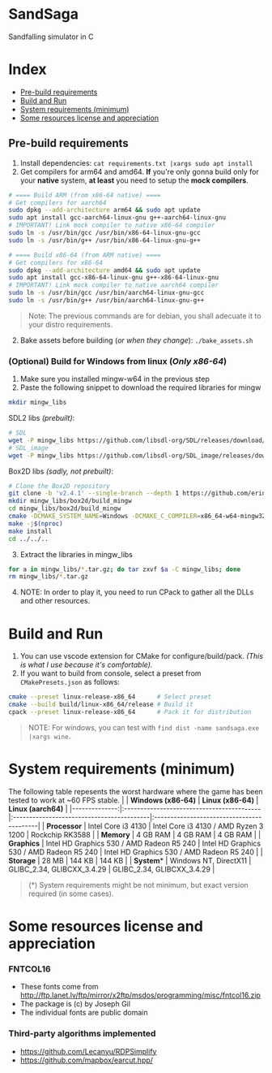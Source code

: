 # SandSaga
Sandfalling simulator in C

# Index
- [Pre-build requirements](#pre-build-requirements)
- [Build and Run](#build-and-run)
- [System requirements (minimum)](#system-requirements-minimum)
- [Some resources license and appreciation](#some-resources-license-and-appreciation)


## Pre-build requirements
1. Install dependencies: `cat requirements.txt |xargs sudo apt install`
2. Get compilers for arm64 and amd64. **If** you're only gonna build only for your **native** system, **at least** you need to setup the **mock compilers**.
```sh
# ==== Build ARM (from x86-64 native) ====
# Get compilers for aarch64
sudo dpkg --add-architecture arm64 && sudo apt update
sudo apt install gcc-aarch64-linux-gnu g++-aarch64-linux-gnu
# IMPORTANT! Link mock compiler to native x86-64 compiler
sudo ln -s /usr/bin/gcc /usr/bin/x86-64-linux-gnu-gcc
sudo ln -s /usr/bin/g++ /usr/bin/x86-64-linux-gnu-g++
```
```sh
# ==== Build x86-64 (from ARM native) ====
# Get compilers for x86-64
sudo dpkg --add-architecture amd64 && sudo apt update
sudo apt install gcc-x86-64-linux-gnu g++-x86-64-linux-gnu
# IMPORTANT! Link mock compiler to native aarch64 compiler
sudo ln -s /usr/bin/gcc /usr/bin/aarch64-linux-gnu-gcc
sudo ln -s /usr/bin/g++ /usr/bin/aarch64-linux-gnu-g++
```
> Note: The previous commands are for debian, you shall adecuate it to your distro requirements.
2. Bake assets before building (*or when they change*): `./bake_assets.sh`

### (Optional) Build for Windows from linux (*Only x86-64*)
1. Make sure you installed mingw-w64 in the previous step
2. Paste the following snippet to download the required libraries for mingw
```sh
mkdir mingw_libs
```
SDL2 libs *(prebuilt)*:
```sh
# SDL
wget -P mingw_libs https://github.com/libsdl-org/SDL/releases/download/release-2.26.5/SDL2-devel-2.26.5-mingw.tar.gz
# SDL_image
wget -P mingw_libs https://github.com/libsdl-org/SDL_image/releases/download/release-2.6.3/SDL2_image-devel-2.6.3-mingw.tar.gz
```
Box2D libs *(sadly, not prebuilt)*:
```sh
# Clone the Box2D repository
git clone -b 'v2.4.1' --single-branch --depth 1 https://github.com/erincatto/box2d mingw_libs/box2d
mkdir mingw_libs/box2d/build_mingw
cd mingw_libs/box2d/build_mingw
cmake -DCMAKE_SYSTEM_NAME=Windows -DCMAKE_C_COMPILER=x86_64-w64-mingw32-gcc -DCMAKE_CXX_COMPILER=x86_64-w64-mingw32-g++ -DBUILD_SHARED_LIBS=ON -DBOX2D_BUILD_UNIT_TESTS=OFF -DBOX2D_BUILD_DOCS=OFF -DCMAKE_INSTALL_PREFIX=$(pwd)/../install_mingw ..
make -j$(nproc)
make install
cd ../../..
```
3. Extract the libraries in mingw_libs
```sh
for a in mingw_libs/*.tar.gz; do tar zxvf $a -C mingw_libs; done
rm mingw_libs/*.tar.gz
```
4. NOTE: In order to play it, you need to run CPack to gather all the DLLs and other resources.

# Build and Run
1. You can use vscode extension for CMake for configure/build/pack. *(This is what I use because it's comfortable).*
2. If you want to build from console, select a preset from `CMakePresets.json` as follows:
```sh
cmake --preset linux-release-x86_64      # Select preset
cmake --build build/linux-x86_64/release # Build it
cpack --preset linux-release-x86_64      # Pack it for distribution
```

> NOTE: For windows, you can test with `find dist -name sandsaga.exe |xargs wine`.

# System requirements (minimum)
The following table repesents the worst hardware where the game has been tested to work at ~60 FPS stable.
|               |            **Windows (x86-64)**           |             **Linux (x86-64)**            |            **Linux (aarch64)**            |
|--------------:|:------------------------------------------|:------------------------------------------|:------------------------------------------|
| **Processor** | Intel Core i3 4130                        | Intel Core i3 4130 / AMD Ryzen 3 1200     | Rockchip RK3588                           |
|    **Memory** | 4 GB RAM                                  | 4 GB RAM                                  | 4 GB RAM                                  |
|  **Graphics** | Intel HD Graphics 530 / AMD Radeon R5 240 | Intel HD Graphics 530 / AMD Radeon R5 240 | Intel HD Graphics 530 / AMD Radeon R5 240 |
|   **Storage** | 28 MB                                     | 144 KB                                    | 144 KB                                    |
|    **System*** | Windows NT, DirectX11                     | GLIBC_2.34, GLIBCXX_3.4.29                | GLIBC_2.34, GLIBCXX_3.4.29                |
> (*) System requirements might be not minimum, but exact version required (in some cases).

# Some resources license and appreciation
### FNTCOL16
- These fonts come from http://ftp.lanet.lv/ftp/mirror/x2ftp/msdos/programming/misc/fntcol16.zip
- The package is (c) by Joseph Gil
- The individual fonts are public domain
### Third-party algorithms implemented
- https://github.com/Lecanyu/RDPSimplify
- https://github.com/mapbox/earcut.hpp/
